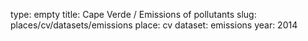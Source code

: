 type: empty
title: Cape Verde / Emissions of pollutants
slug: places/cv/datasets/emissions
place: cv
dataset: emissions
year: 2014
